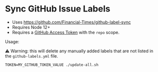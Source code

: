 # Sync GitHub Issue Labels

* Uses https://github.com/Financial-Times/github-label-sync
* Requires Node 12+
* Requires a [GitHub Access Token](https://github.com/settings/tokens) with the `repo` scope.

Usage:

⚠️ Warning: this will delete any manually added labels that are not listed in the `github-labels.yml` file.

```
TOKEN=MY_GITHUB_TOKEN_VALUE ./update-all.sh
```